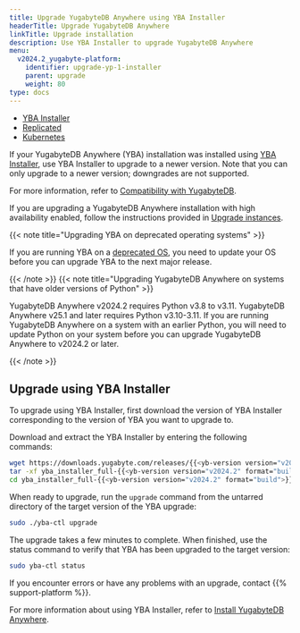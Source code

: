 ```yaml
---
title: Upgrade YugabyteDB Anywhere using YBA Installer
headerTitle: Upgrade YugabyteDB Anywhere
linkTitle: Upgrade installation
description: Use YBA Installer to upgrade YugabyteDB Anywhere
menu:
  v2024.2_yugabyte-platform:
    identifier: upgrade-yp-1-installer
    parent: upgrade
    weight: 80
type: docs
---
```


<ul class="nav nav-tabs-alt nav-tabs-yb">

  <li>
    <a href="../upgrade-yp-installer/" class="nav-link active">
      <i class="fa-solid fa-building"></i>YBA Installer</a>
  </li>

  <li>
    <a href="../upgrade-yp-replicated/" class="nav-link">
      <i class="fa-solid fa-cloud"></i>Replicated</a>
  </li>

  <li>
    <a href="../upgrade-yp-kubernetes/" class="nav-link">
      <i class="fa-regular fa-dharmachakra" aria-hidden="true"></i>Kubernetes</a>
  </li>

</ul>

If your YugabyteDB Anywhere (YBA) installation was installed using [YBA Installer](../../install-yugabyte-platform/install-software/installer/), use YBA Installer to upgrade to a newer version. Note that you can only upgrade to a newer version; downgrades are not supported.

For more information, refer to [Compatibility with YugabyteDB](/preview/releases/yba-releases/#compatibility-with-yugabytedb).

If you are upgrading a YugabyteDB Anywhere installation with high availability enabled, follow the instructions provided in [Upgrade instances](../../administer-yugabyte-platform/high-availability/#upgrade-instances).

{{< note title="Upgrading YBA on deprecated operating systems" >}}

If you are running YBA on a [deprecated OS](../../../reference/configuration/operating-systems/), you need to update your OS before you can upgrade YBA to the next major release.

{{< /note >}}
{{< note title="Upgrading YugabyteDB Anywhere on systems that have older versions of Python" >}}

YugabyteDB Anywhere v2024.2 requires Python v3.8 to v3.11. YugabyteDB Anywhere v25.1 and later requires Python v3.10-3.11. If you are running YugabyteDB Anywhere on a system with an earlier Python, you will need to update Python on your system before you can upgrade YugabyteDB Anywhere to v2024.2 or later.

{{< /note >}}

## Upgrade using YBA Installer

To upgrade using YBA Installer, first download the version of YBA Installer corresponding to the version of YBA you want to upgrade to.

Download and extract the YBA Installer by entering the following commands:

```sh
wget https://downloads.yugabyte.com/releases/{{<yb-version version="v2024.2" format="long">}}/yba_installer_full-{{<yb-version version="v2024.2" format="build">}}-linux-x86_64.tar.gz
tar -xf yba_installer_full-{{<yb-version version="v2024.2" format="build">}}-linux-x86_64.tar.gz
cd yba_installer_full-{{<yb-version version="v2024.2" format="build">}}/
```

When ready to upgrade, run the `upgrade` command from the untarred directory of the target version of the YBA upgrade:

```sh
sudo ./yba-ctl upgrade
```

The upgrade takes a few minutes to complete. When finished, use the status command to verify that YBA has been upgraded to the target version:

```sh
sudo yba-ctl status
```

If you encounter errors or have any problems with an upgrade, contact {{% support-platform %}}.

For more information about using YBA Installer, refer to [Install YugabyteDB Anywhere](../../install-yugabyte-platform/install-software/installer/).
